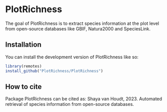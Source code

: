 
<!-- README.md is generated from README.Rmd. Please edit that file -->

# PlotRichness

<!-- badges: start -->
<!-- badges: end -->

The goal of PlotRichness is to extract species information at the plot
level from open-source databases like GBIF, Natura2000 and SpeciesLink.

## Installation

You can install the development version of PlotRichness like so:

``` r
library(remotes)
install_github("PlotRichness/PlotRichness")
```

## How to cite

Package PlotRichness can be cited as: Shaya van Houdt, 2023. Automated
retrieval of species information from open-source databases.
